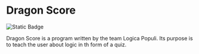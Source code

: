 # Dragon Score
![Static Badge](https://img.shields.io/badge/Verson-1.3.3.0--alpha-%23FF00BF)

Dragon Score is a program written by the team Logica Populi.
Its purpose is to teach the user about logic in th form of a quiz.